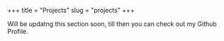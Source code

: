 +++
title = "Projects"
slug = "projects"
+++

Will be updatng this section soon, till then you can check out my Github Profile.
